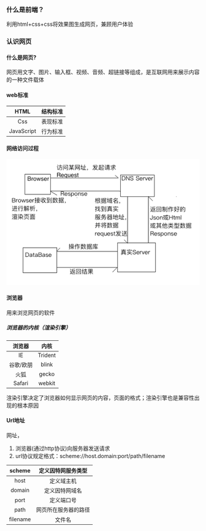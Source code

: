 ### 什么是前端？

利用html+css+css将效果图生成网页，兼顾用户体验

### 认识网页

#### 什么是网页?

网页用文字、图片、输入框、视频、音频、超链接等组成，是互联网用来展示内容的一种文件载体

#### web标准

| HTML | 结构标准 |
| :---: | :--- |
| Css | 表现标准 |
| JavaScript | 行为标准 |

#### 网络访问过程

![](/assets/网络访问过程.png)

#### 浏览器

用来浏览网页的软件

##### 浏览器的内核（渲染引擎）

| 浏览器 | 内核 |
| :---: | :---: |
| IE | Trident |
| 谷歌/欧朋 | blink |
| 火狐 | gecko |
| Safari | webkit |

渲染引擎决定了浏览器如何显示网页的内容，页面的格式；渲染引擎也是兼容性出现的根本原因

#### Url地址

网址，

1. 浏览器\(通过http协议\)向服务器发送请求
2. url协议规定格式：scheme://host.domain:port/path/filename

| scheme | 定义因特网服务类型 |
| :---: | :---: |
| host | 定义域主机 |
| domain | 定义因特网域名 |
| port | 定义端口号 |
| path | 网页所在服务器的路径 |
| filename | 文件名 |



